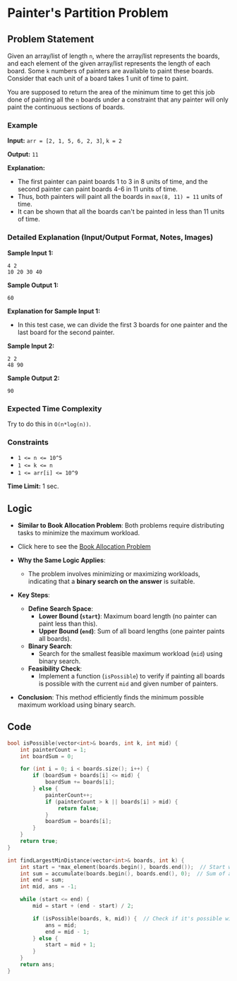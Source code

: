 # Painter's Partition Problem

## Problem Statement

Given an array/list of length `n`, where the array/list represents the boards, and each element of the given array/list represents the length of each board. Some `k` numbers of painters are available to paint these boards. Consider that each unit of a board takes 1 unit of time to paint.

You are supposed to return the area of the minimum time to get this job done of painting all the `n` boards under a constraint that any painter will only paint the continuous sections of boards.

### Example

**Input:** `arr = [2, 1, 5, 6, 2, 3]`, `k = 2`

**Output:** `11`

**Explanation:**
- The first painter can paint boards 1 to 3 in 8 units of time, and the second painter can paint boards 4-6 in 11 units of time. 
- Thus, both painters will paint all the boards in `max(8, 11) = 11` units of time. 
- It can be shown that all the boards can't be painted in less than 11 units of time.

### Detailed Explanation (Input/Output Format, Notes, Images)

**Sample Input 1:**
```
4 2
10 20 30 40
```

**Sample Output 1:**
```
60
```

**Explanation for Sample Input 1:**
- In this test case, we can divide the first 3 boards for one painter and the last board for the second painter.

**Sample Input 2:**
```
2 2
48 90
```

**Sample Output 2:**
```
90
```

### Expected Time Complexity

Try to do this in `O(n*log(n))`.

### Constraints

- `1 <= n <= 10^5`
- `1 <= k <= n`
- `1 <= arr[i] <= 10^9`

**Time Limit:** 1 sec.

## Logic

- **Similar to Book Allocation Problem**: Both problems require distributing tasks to minimize the maximum workload.
- Click here to see the [Book Allocation Problem](https://github.com/shyama7004/LeetcodeProblems/blob/main/Day%2011-20/Book%20Allocation(15).md)
  
- **Why the Same Logic Applies**:
  - The problem involves minimizing or maximizing workloads, indicating that a **binary search on the answer** is suitable.

- **Key Steps**:
  - **Define Search Space**:
    - **Lower Bound (`start`)**: Maximum board length (no painter can paint less than this).
    - **Upper Bound (`end`)**: Sum of all board lengths (one painter paints all boards).
  - **Binary Search**:
    - Search for the smallest feasible maximum workload (`mid`) using binary search.
  - **Feasibility Check**:
    - Implement a function (`isPossible`) to verify if painting all boards is possible with the current `mid` and given number of painters.

- **Conclusion**: This method efficiently finds the minimum possible maximum workload using binary search.

## Code

```cpp
bool isPossible(vector<int>& boards, int k, int mid) {
    int painterCount = 1;
    int boardSum = 0;

    for (int i = 0; i < boards.size(); i++) {
        if (boardSum + boards[i] <= mid) {
            boardSum += boards[i];
        } else {
            painterCount++;
            if (painterCount > k || boards[i] > mid) {
                return false;
            }
            boardSum = boards[i];
        }
    }
    return true; 
}

int findLargestMinDistance(vector<int>& boards, int k) {
    int start = *max_element(boards.begin(), boards.end());  // Start with the largest board
    int sum = accumulate(boards.begin(), boards.end(), 0);  // Sum of all boards
    int end = sum;
    int mid, ans = -1;

    while (start <= end) {
        mid = start + (end - start) / 2;

        if (isPossible(boards, k, mid)) {  // Check if it's possible with mid as the maximum distance
            ans = mid;
            end = mid - 1; 
        } else {
            start = mid + 1;
        }
    } 
    return ans;
}

```
